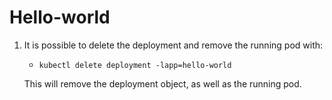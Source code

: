 # Hello-world

1. It is possible to delete the deployment and remove the running pod with:
    - `kubectl delete deployment -lapp=hello-world`

    This will remove the deployment object, as well as the running pod.
